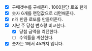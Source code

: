 - [x] 구매갯수를 구해준다. 1000원당 로또 한개
- [x] 숫자 6개를 랜덤값으로 리턴해준다.
- [x] n개 만큼 로또를 만들어준다.
- [x] 지난 주 당첨 번호랑 비교한다.
  - [x] 당첨 금액을 리턴한다.
  - [ ] 수익률을 계산한다.
- [x] 숫자는 1에서 45까지 입니다.
